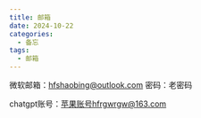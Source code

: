 ```yaml
---
title: 邮箱
date: 2024-10-22
categories:
  - 备忘
tags:
  - 邮箱
---
```


微软邮箱：hfshaobing@outlook.com 密码：老密码

chatgpt账号：苹果账号hfrgwrgw@163.com